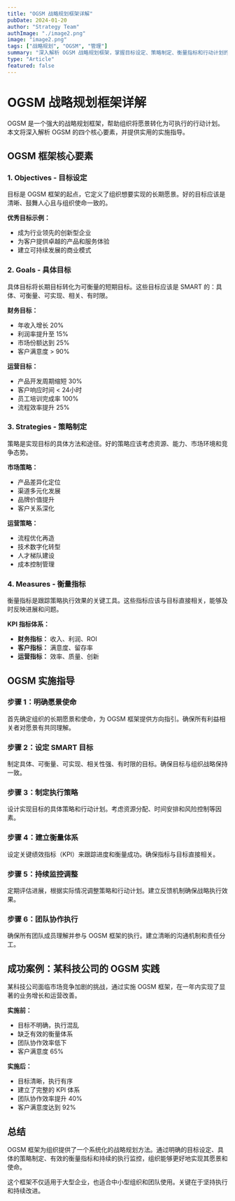```yaml
---
title: "OGSM 战略规划框架详解"
pubDate: 2024-01-20
author: "Strategy Team"
authImage: "./image2.png"
image: "image2.png"
tags: ["战略规划", "OGSM", "管理"]
summary: "深入解析 OGSM 战略规划框架，掌握目标设定、策略制定、衡量指标和行动计划的核心要素。"
type: "Article"
featured: false
---
```


# OGSM 战略规划框架详解

OGSM 是一个强大的战略规划框架，帮助组织将愿景转化为可执行的行动计划。本文将深入解析 OGSM 的四个核心要素，并提供实用的实施指导。

## OGSM 框架核心要素

### 1. Objectives - 目标设定

目标是 OGSM 框架的起点，它定义了组织想要实现的长期愿景。好的目标应该是清晰、鼓舞人心且与组织使命一致的。

**优秀目标示例：**
- 成为行业领先的创新型企业
- 为客户提供卓越的产品和服务体验
- 建立可持续发展的商业模式

### 2. Goals - 具体目标

具体目标将长期目标转化为可衡量的短期目标。这些目标应该是 SMART 的：具体、可衡量、可实现、相关、有时限。

**财务目标：**
- 年收入增长 20%
- 利润率提升至 15%
- 市场份额达到 25%
- 客户满意度 > 90%

**运营目标：**
- 产品开发周期缩短 30%
- 客户响应时间 < 24小时
- 员工培训完成率 100%
- 流程效率提升 25%

### 3. Strategies - 策略制定

策略是实现目标的具体方法和途径。好的策略应该考虑资源、能力、市场环境和竞争态势。

**市场策略：**
- 产品差异化定位
- 渠道多元化发展
- 品牌价值提升
- 客户关系深化

**运营策略：**
- 流程优化再造
- 技术数字化转型
- 人才梯队建设
- 成本控制管理

### 4. Measures - 衡量指标

衡量指标是跟踪策略执行效果的关键工具。这些指标应该与目标直接相关，能够及时反映进展和问题。

**KPI 指标体系：**
- **财务指标：** 收入、利润、ROI
- **客户指标：** 满意度、留存率
- **运营指标：** 效率、质量、创新

## OGSM 实施指导

### 步骤 1：明确愿景使命
首先确定组织的长期愿景和使命，为 OGSM 框架提供方向指引。确保所有利益相关者对愿景有共同理解。

### 步骤 2：设定 SMART 目标
制定具体、可衡量、可实现、相关性强、有时限的目标。确保目标与组织战略保持一致。

### 步骤 3：制定执行策略
设计实现目标的具体策略和行动计划。考虑资源分配、时间安排和风险控制等因素。

### 步骤 4：建立衡量体系
设定关键绩效指标（KPI）来跟踪进度和衡量成功。确保指标与目标直接相关。

### 步骤 5：持续监控调整
定期评估进展，根据实际情况调整策略和行动计划。建立反馈机制确保战略执行效果。

### 步骤 6：团队协作执行
确保所有团队成员理解并参与 OGSM 框架的执行。建立清晰的沟通机制和责任分工。

## 成功案例：某科技公司的 OGSM 实践

某科技公司面临市场竞争加剧的挑战，通过实施 OGSM 框架，在一年内实现了显著的业务增长和运营改善。

**实施前：**
- 目标不明确，执行混乱
- 缺乏有效的衡量体系
- 团队协作效率低下
- 客户满意度 65%

**实施后：**
- 目标清晰，执行有序
- 建立了完整的 KPI 体系
- 团队协作效率提升 40%
- 客户满意度达到 92%

## 总结

OGSM 框架为组织提供了一个系统化的战略规划方法。通过明确的目标设定、具体的策略制定、有效的衡量指标和持续的执行监控，组织能够更好地实现其愿景和使命。

这个框架不仅适用于大型企业，也适合中小型组织和团队使用。关键在于坚持执行和持续改进。